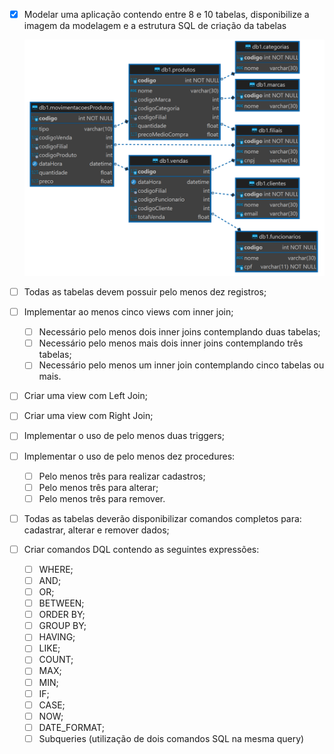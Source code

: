 - [x] Modelar uma aplicação contendo entre 8 e 10 tabelas, disponibilize a imagem da modelagem e a estrutura SQL de criação da tabelas

  ![Modelagem do Banco](./assets/Diagrama.PNG)

- [ ] Todas as tabelas devem possuir pelo menos dez registros;

- [ ] Implementar ao menos cinco views com inner join;
	- [ ] Necessário pelo menos dois inner joins contemplando duas tabelas;
	- [ ] Necessário pelo menos mais dois inner joins contemplando três
tabelas;
	- [ ] Necessário pelo menos um inner join contemplando cinco tabelas ou
mais.

- [ ] Criar uma view com Left Join;

- [ ] Criar uma view com Right Join;

- [ ] Implementar o uso de pelo menos duas triggers;

- [ ] Implementar o uso de pelo menos dez procedures:
	- [ ] Pelo menos três para realizar cadastros;
	- [ ] Pelo menos três para alterar;
	- [ ] Pelo menos três para remover.

- [ ] Todas as tabelas deverão disponibilizar comandos completos para: cadastrar,
alterar e remover dados;

- [ ] Criar comandos DQL contendo as seguintes expressões:
	- [ ] WHERE;
	- [ ] AND;
	- [ ] OR;
	- [ ] BETWEEN;
	- [ ] ORDER BY;
	- [ ] GROUP BY;
	- [ ] HAVING;
	- [ ] LIKE;
	- [ ] COUNT;
	- [ ] MAX;
	- [ ] MIN;
	- [ ] IF;
	- [ ] CASE;
	- [ ] NOW;
	- [ ] DATE_FORMAT;
	- [ ] Subqueries (utilização de dois comandos SQL na mesma query)